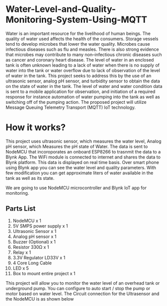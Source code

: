 # Water-Level-and-Quality-Monitoring-System-Using-MQTT
Water is an important resource for the livelihood of human beings. The quality of water used affects the health of the consumers. Storage vessels tend to develop microbes that lower the water quality. Microbes cause infectious diseases such as flu and measles. There is also strong evidence that microbes may contribute to many non–infectious chronic diseases such as cancer and coronary heart disease. The level of water in an enclosed tank is often unknown leading to a lack of water when there is no supply of water into the tank or water overflow due to lack of observation of the level of water in the tank. This project seeks to address this by the use of an ultrasonic sensor, analog pH sensor, and turbidity sensor to obtain the data on the state of water in the tank. The level of water and water condition data is sent to a mobile application for observation, and initiation of a required response for instance automation of water pumping into the tank as well as switching off of the pumping action. The proposed project will utilize Message Queuing Telemetry Transport (MQTT) IoT technology.
 
# How it works?
This project uses ultrasonic sensor,  which measures the water level, Analog pH sensor, which Measures the pH state of Water. The data is sent to NodeMCU that incoroporates an onboard ESP8266 to trasnmit the data to a Blynk App.
The WiFi module is connected to internet and shares the data to Blynk platform. This data is displayed on real time basis. Over smart phone using Blynk app you can see the water level and quality parameters. With few modification you can get approximate liters of water available in the tank as well as its state.

We are going to use NodeMCU microcontroller and Blynk IoT app for monitoring.

## Parts List

 1. NodeMCU x 1
 2. 5V SMPS power supply x 1
 3. Ultrasonic Sensor x 1
 4. Analog pH sensor x 1
 5. Buzzer (Optional) x 1
 6. Resistor 330Ω x 1
 7. Relay x 1
 8. 3.3V Regulator LD33V x 1
 9. 4 Core Long Cable
 10. LED x 5
 11. Box to mount entire project x 1
 

This project will allow you to monitor the water level of an overhead tank or underground pump. You can configure to auto start / stop the pump or motor based on water level.
The Circuit connection for the Ultrasensor and the NodeMCU is as shown below



